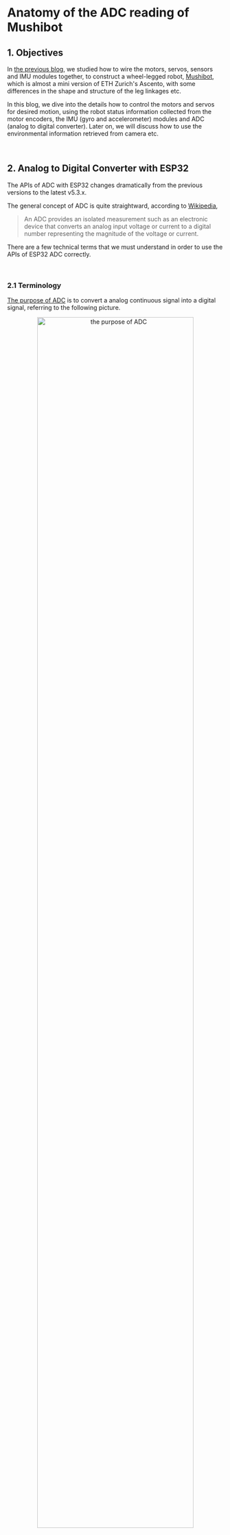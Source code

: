 # Anatomy of the ADC reading of Mushibot

## 1. Objectives

In [the previous blog](./S06E04_anatomy_wheel_legged_mushibot.md), we studied how to wire the motors, servos, sensors and IMU modules together, 
to construct a wheel-legged robot, [Mushibot](https://github.com/MuShibo/Micro-Wheeled_leg-Robot), 
which is almost a mini version of ETH Zurich's Ascento, 
with some differences in the shape and structure of the leg linkages etc.

In this blog, we dive into the details how to control the motors and servos for desired motion, using the robot status information collected from 
the motor encoders, the IMU (gyro and accelerometer) modules and ADC (analog to digital converter). 
Later on, we will discuss how to use the environmental information retrieved from camera etc. 

&nbsp;
## 2. Analog to Digital Converter with ESP32 

The APIs of ADC with ESP32 changes dramatically from the previous versions to the latest v5.3.x. 

The general concept of ADC is quite straightward, 
according to [Wikipedia](https://en.wikipedia.org/wiki/Analog-to-digital_converter),

> An ADC provides an isolated measurement such as an electronic device that converts an analog input voltage or current
> to a digital number representing the magnitude of the voltage or current.

There are a few technical terms that we must understand in order to use the APIs of ESP32 ADC correctly.

&nbsp;
### 2.1 Terminology

[The purpose of ADC](https://www.arrow.com/en/research-and-events/articles/engineering-resource-basics-of-analog-to-digital-converters) 
is to convert a analog continuous signal into a digital signal, referring to the following picture. 

   <p align="center">
     <img alt="the purpose of ADC" src="./S06E05_src/images/purpose_of_adc.png" width="85%">
   </p>

#### 1. [Sampling rate/Frequency](https://www.arrow.com/en/research-and-events/articles/engineering-resource-basics-of-analog-to-digital-converters)

The sampling rate or frequency of an ADC is explained in the following picture. 
The higher rate, the better accuracy. 

   <p align="center">
     <img alt="the sampling rate / frequency of ADC" src="./S06E05_src/images/sampling_rate_adc.png" width="60%">
   </p>

#### 2. [Resolution/Bitwidth](https://www.arrow.com/en/research-and-events/articles/engineering-resource-basics-of-analog-to-digital-converters)

The resolution of an ADC depends on the number of logic gates inside the ADC chip. 
The more logic gates, the higher resolution, the better accuracy. 

The resolution of an ADC is usually represented by *bitwidth*. 

Resolution of [ESP32 ADC](https://docs.espressif.com/projects/esp-idf/en/release-v4.4/esp32/api-reference/peripherals/adc.html#adc-conversion) raw results is 12-bit.

   <p align="center">
     <img alt="the resolution / bitwidth of ADC" src="./S06E05_src/images/resolution_adc.png" width="60%">
   </p>

#### 3. [Vref vs Step size](https://eevibes.com/computing/discuss-the-characteristics-of-adc-in-detail/)

`Vref` stands for reference voltage. It is one of the input voltages. 

`Step size` is determined by reference voltage and resolution. In an 8-bit ADC, step size is Vref/256 because 2 to the power of 8 give us 256 steps. The larger reference voltage we give as input, we get larger value of step size.

#### 4. [Attenuation](https://docs.espressif.com/projects/esp-idf/en/release-v4.4/esp32/api-reference/peripherals/adc.html#adc-attenuation)

`Vref` is the reference voltage used internally by ESP32 ADCs for measuring the input voltage. 

The ESP32 ADCs can measure analog voltages from `0` V to `Vref`. Among different chips, the `Vref` varies, the median is 1.1 V. 

In order to convert voltages larger than `Vref`, input voltages can be attenuated before being input to the ADCs. 

There are 4 available attenuation options, the higher the attenuation is, the higher the measurable input voltage could be.

- `ADC_ATTEN_DB_0`: 100 mV ~ 950 mV
- `ADC_ATTEN_DB_2_5`: 100 mV ~ 1250 mV
- `ADC_ATTEN_DB_6`: 150 mV ~ 1750 mV
- `ADC_ATTEN_DB_12`: 150 mV ~ 2450 mV

#### 5. [Conversion](https://docs.espressif.com/projects/esp-idf/en/release-v4.4/esp32/api-reference/peripherals/adc.html#adc-conversion)

An ADC conversion is to convert the input analog voltage to a digital value. The ADC conversion results provided by the ADC driver APIs are raw data. 

~~~
adc1_get_raw()
adc2_get_raw()
~~~

Resolution of ESP32 ADC raw results under Single Read mode is 12-bit.

To calculate the voltage based on the ADC raw results, this formula can be used,

~~~
Vout = Dout * Vmax / Dmax 
~~~

- Dout: ADC raw digital reading result, i.e. the result of `adc1_get_raw()`.
- Vmax: Maximum measurable input analog voltage, i.e. `Vref`. 
- Dmax: Since the resolution of ESP32 ADC is 12-bit, 2^12 = 4096, the maximum of the output ADC raw digital reading result, Dmax = 4095.

#### 6. [Channel, ADC1 & ADC2](https://docs.espressif.com/projects/esp-idf/en/release-v4.4/esp32/api-reference/peripherals/adc.html#adc-channels)

The ESP32 integrates 2 SAR (Successive Approximation Register) ADCs, supporting a total of 18 measurement channels (analog enabled pins).

- `ADC1`, 8 channels: GPIO32 - GPIO39
  
- `ADC2`, 10 channels: GPIO0, GPIO2, GPIO4, GPIO12 - GPIO15, GOIO25 - GPIO27

The `ADC2` is mainly used by wifi, hence in most cases, we only use `ADC1`. 


#### 7. [One-shot vs Continuous ADC](https://docs.espressif.com/projects/esp-idf/en/v5.3.1/esp32/api-reference/peripherals/adc_oneshot.html#introduction)

ADC can be used in two scenarios, 

- Generate one-shot ADC conversion result

- Generate continuous ADC conversion results

Both of the ADC units support one-shot mode, which is suitable for low-frequency sampling operations.

#### 8. [Parallel vs Serial ADC](https://eevibes.com/computing/discuss-the-characteristics-of-adc-in-detail)

There are two types of ADC i.e. parallel and serial ADC. 

Parallel ADC gives output in chunks. They have 8 pins for output, D0-D7 gives output between ADC and the CPU in an 8 bit ADC. 

It is a faster way of getting digital values from analog signal. But it takes too much place on a circuit board. 

When circuit space is crucial, we use serial ADC. 

Serial ADC is a bit slower in giving output than parallel ADC, because it gives one bit at a time as output, 
hence we have only one pin for output. 

Due to this, serial ADCs are widely used in circuits. 


#### 9. [Calibration scheme](https://docs.espressif.com/projects/esp-idf/en/release-v4.4/esp32/api-reference/peripherals/adc.html#adc-calibration)

Even though the design value of the ADC reference voltage is 1100 mV, 
the true reference voltage can range from 1000 mV to 1200 mV amongst different ESP32 chips.

Calibration is to align the input voltage with the ADC reading, regardless the various true reference voltages of different ESP32 chips.

To align the input voltage with the ADC reading, we can use line-fitting or curve-fitting [calibration scheme](https://docs.espressif.com/projects/esp-idf/en/v5.3.1/esp32/api-reference/peripherals/adc_calibration.html#adc-calibration-line-fitting-scheme). 

The line or the curve of the input voltage with respect to the ADC reading, is called `characteristic curve`.

The following picture displays two ESP32 chips with different real reference voltages. 
With different reference voltages, the alignments of the input voltage with the ADC reading are different. 

The picture displays the two line-fittings with respect to the two different reference voltages. 

   <p align="center">
     <img alt="the alignments of the input voltage with the ADC reading, with linear fitting scheme" src="./S06E05_src/images/calibration_adc.jpg" width="60%">
   </p>


#### 10. [Calibration values](https://docs.espressif.com/projects/esp-idf/en/release-v4.4/esp32/api-reference/peripherals/adc.html#calibration-values)

Calibration values are used to generate the `characteristic curves` that account for the variation of ADC reference voltage of a particular ESP32 chip. 

For line-fitting scheme, its calibration values are used to generate the parameters `a` and `b` in the linear formular, `y = a * x + b`. 

There are currently 3 sources of calibration values on ESP32,

- Two Point values:

   They represent each of the ADCs’ readings at 150 mV and 850 mV. To obtain more accurate calibration results, these values should be measured by user and burned into eFuse `BLOCK3`.

- eFuse Vref:

  This value represents the true ADC reference voltage. It is measured and burned into eFuse `BLOCK0` during factory calibration.

- Default Vref:

  This value is an estimate of the ADC reference voltage, provided by the user as a parameter during characterization. If `Two Point` or `Vref` values are unavailable, `Default Vref` will be used.

#### 11. [eFuse for calibration values](https://docs.espressif.com/projects/esp-idf/en/v5.3.1/esp32/api-reference/peripherals/adc_calibration.html#adc-calibration-line-fitting-scheme)

In ESP32 chips, `eFuse` is a memory component to store important data safely, and perhaps permanently. 

One can use `adc_cali_scheme_line_fitting_check_efuse()` to check the eFuse bits. 

Normally, the line-fitting scheme eFuse value is `ADC_CALI_LINE_FITTING_EFUSE_VAL_EFUSE_TP` or `ADC_CALI_LINE_FITTING_EFUSE_VAL_EFUSE_VREF`. 
This means the Line Fitting scheme uses calibration parameters burned in the eFuse to do the calibration.

#### 12. [Characteristics](https://eevibes.com/computing/discuss-the-characteristics-of-adc-in-detail)

As mentioned above, `characteristic curve` refers to the line or the curve of calibration scheme, for the alignment of the input voltage with the ADC reading. 

However, `characteristics of an ADC` is a general term containing the following contents, 

- Resolution, 
- Conversion time, 
- Vref, 
- Digital data output, `Dout = Vin / Step_size`,
- Parallel versus serial ADC, 
- Analog input channels, 
- Start-conversion and end-of-conversion signals. 



&nbsp;
### 2.2 Workflow

[`oneshot_read_main.c`](https://github.com/espressif/esp-idf/blob/v5.3.2/examples/peripherals/adc/oneshot_read/main/oneshot_read_main.c)
is a sample code for the usage of ESP32's ADC APIs for version 5.3.x. 

Essentially, the workflow to get calibrated voltage from ESP32's ADC consists of the following steps, 

1. Initialize an instance of the ADC1's handler, with configuration setting.
   
2. Initialize an instance of a ADC1's channel, with configuration setting.

   In case you need to access multiple ADC channels, you can initialize multiple channel instances, one instance for one channel.

3. Initialize an instance of a ADC1's calibration for one channel, with configuration setting.

   In case you have multiple channels, you can initialize multiple calibration instances, one calibration instance for one channel. 

4. Read the raw data from ADC1, using the ADC1's handler and the channel instance.

5. Do the calibration of the raw data, using the ADC1's calibration instance.

6. Delete the ADC1's handler instance and its calibration instances.

In case you need to access the channels and calibrations of ADC2, repeat the above 6 steps for ADC2.

&nbsp;
#### 1. Mushibot class 

In our scenario, we only use ADC1, and reserve ADC2 for wifi. 

We reconstructed Mushibot's original source code, to make it more readable and easier to maintain. 

We define a `Mushibot` class, that contains multiple components including ADC. 

~~~
#include <esp_log.h>
#include <esp_adc/adc_cali.h>
#include <esp_adc/adc_cali_scheme.h>
#include <esp_adc/adc_oneshot.h>

class Mushibot
{
public:
    Mushibot();
    ~Mushibot();
    void setup_mushibot();
    void loop_mushibot();

    int get_voltage(); 
    void bat_check();
    ...

private:  
    // ADC
    // We don't explicitly select the input pin 35 for the ADC,
    // but rather using the channel, GPIO35 == Channel 7.
    // int BAT_PIN = 35;

    adc_oneshot_unit_handle_t adc1_handle;
    adc_cali_handle_t adc1_cali_handle;
    bool is_calibrated = false;

    void setup_adc();
};
~~~

Notice that, we don't directly read from ADC1's pin, that is GPIO35. 

Instead, we read the ADC raw data from channel 7, which is identical to GPIO35, 
and aligned with the official usages of ESP32 ADC's APIs. 


&nbsp;
#### 2. ADC setup

~~~
void Mushibot::setup_adc() {
    esp_err_t ret = ESP_FAIL;

    // ADC1 handle
    adc_oneshot_unit_init_cfg_t adc1_handle_init_config = {
        .unit_id = ADC_UNIT_1,
        .ulp_mode = ADC_ULP_MODE_DISABLE,
    };
    ESP_ERROR_CHECK(adc_oneshot_new_unit(
        &adc1_handle_init_config, 
        &adc1_handle
    ));

    // ADC1 channel
    adc_oneshot_chan_cfg_t adc1_handle_channel_config = {
        .atten = ADC_ATTEN_DB_12,
        .bitwidth = ADC_BITWIDTH_DEFAULT,
    };
    ESP_ERROR_CHECK(adc_oneshot_config_channel(
        adc1_handle, 
        ADC_CHANNEL_7, 
        &adc1_handle_channel_config
    ));

    // ADC1 calibration 
    if (!is_calibrated) {
        Serial.printf("\n[INFO] Calibration scheme is Line-fitting. \n");
        adc_cali_line_fitting_config_t adc1_cali_config = {
            .unit_id = ADC_UNIT_1,
            .atten = ADC_ATTEN_DB_12,
            .bitwidth = ADC_BITWIDTH_DEFAULT,
        };

        ret = adc_cali_create_scheme_line_fitting(
            &adc1_cali_config, 
            &adc1_cali_handle
        );
        if (ret == ESP_OK) {
            is_calibrated = true;
            Serial.printf("[INFO] Calibration succeed.\n");
        }
        else if (ret == ESP_ERR_NOT_SUPPORTED || !is_calibrated) {
            Serial.printf("[WARN] eFuse not burned, skip software calibration.\n");
        }
        else {
            Serial.printf("[WARN] Invalid arguements or no memory.\n");
        }
    }

    // https://docs.espressif.com/projects/esp-idf/en/stable/esp32/api-reference/peripherals/adc_calibration.html
    adc_cali_line_fitting_efuse_val_t efuse_tp = ADC_CALI_LINE_FITTING_EFUSE_VAL_EFUSE_TP; 
    adc_cali_line_fitting_efuse_val_t efuse_vref = ADC_CALI_LINE_FITTING_EFUSE_VAL_EFUSE_VREF; 

    // Check TP is burned into eFuse, not quite useful, feel safe to delete.
    if (adc_cali_scheme_line_fitting_check_efuse(&efuse_tp) == ESP_OK) {
        Serial.printf("\n[INFO] eFuse Two Point: Supported. \n");
    } else {
        Serial.printf("\n[INFO] eFuse Two Point: NOT supported. \n");
    }

    // Check Vref is burned into eFuse
    if (adc_cali_scheme_line_fitting_check_efuse(&efuse_vref) == ESP_OK) {
        Serial.printf("[INFO] eFuse Vref: Supported. \n");
    } else {
        Serial.printf("[INFO] eFuse Vref: NOT supported. \n");
    }
}
~~~

- In the above source code, when we set the configuration of the ADC1's handle, its channels and the calibration,
  we use the default parameters, including
  `ADC_UNIT_1`, `ADC_ULP_MODE_DISABLE`, `ADC_ATTEN_DB_12`, `ADC_BITWIDTH_DEFAULT`, `ADC_CHANNEL_7` etc.

- We use line-fitting scheme for calibration, rather than curve-fitting scheme for simplicity.

- In fact, it is not necessary to check the eFuse for `ADC_CALI_LINE_FITTING_EFUSE_VAL_EFUSE_TP` for two-points
  and `ADC_CALI_LINE_FITTING_EFUSE_VAL_EFUSE_VREF` for vRef,

  But it doesn't hurt either. We do the eFuse check in the setup procedure for debugging purpose.


&nbsp;
#### 3. ADC reading

~~~
int Mushibot::get_voltage() {
    int adc_raw;
    int adc_voltage;
  
    // Read raw data from ADC
    ESP_ERROR_CHECK(adc_oneshot_read(
        adc1_handle,
        ADC_CHANNEL_7, 
        &adc_raw
    ));
    Serial.printf("\n[INFO] ADC%d channel[%d] raw data: %d. \n",
        ADC_UNIT_1 + 1, ADC_CHANNEL_7, adc_raw);

    // Read calibrated data from ADC
    ESP_ERROR_CHECK(adc_cali_raw_to_voltage(
        adc1_cali_handle, 
        adc_raw,
        &adc_voltage
    ));
    Serial.printf("[INFO] ADC%d channel[%d] calibrated voltage: %d mV. \n",
        ADC_UNIT_1 + 1, ADC_CHANNEL_7, adc_voltage);
    
    return adc_voltage;
}


void Mushibot::bat_check() {
    uint32_t sum = 0;
    int calibrated_voltage; 
    float battery;

    if (bat_check_num > 1000) {
        // sum = analogRead(BAT_PIN);
        // ESP_ERROR_CHECK(adc_cali_raw_to_voltage(adc1_cali_handle, sum, &calibrated_voltage));
        calibrated_voltage = get_voltage();
        battery = (float) calibrated_voltage;
        battery = (battery * 3.97) / 1000.0;
        Serial.printf("[INFO] Battery is %.2f. \n", battery);
        
        //电量显示
        if (battery > 7.8)
            digitalWrite(LED_BAT, HIGH);
        else
            digitalWrite(LED_BAT, LOW);

        bat_check_num = 0;
    } else
        bat_check_num++;  
}
~~~

Notice that the battery check `bat_check()` calls `get_voltage()` to get the calibrated voltage from pin GPIO35, 
which is equivalent to channel 7. 

The battery level is equal to `(calibrated_voltage * 3.97) / 1000.0`. This is copied from Mushibot's original source code. 







